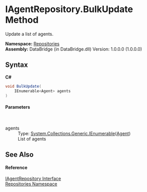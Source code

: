 # IAgentRepository.BulkUpdate Method 
 

Update a list of agents.

**Namespace:**&nbsp;<a href="e0edd2e7-f86c-850a-35e3-670eb5412ec9">Repositories</a><br />**Assembly:**&nbsp;DataBridge (in DataBridge.dll) Version: 1.0.0.0 (1.0.0.0)

## Syntax

**C#**<br />
``` C#
void BulkUpdate(
	IEnumerable<Agent> agents
)
```


#### Parameters
&nbsp;<dl><dt>agents</dt><dd>Type: <a href="http://msdn2.microsoft.com/en-us/library/9eekhta0" target="_blank">System.Collections.Generic.IEnumerable</a>(<a href="87bd37bb-4841-462c-dac2-4b100399bf06">Agent</a>)<br />List of agents</dd></dl>

## See Also


#### Reference
<a href="0575e60b-9ef1-ddf1-b25b-63f740c68ca4">IAgentRepository Interface</a><br /><a href="e0edd2e7-f86c-850a-35e3-670eb5412ec9">Repositories Namespace</a><br />